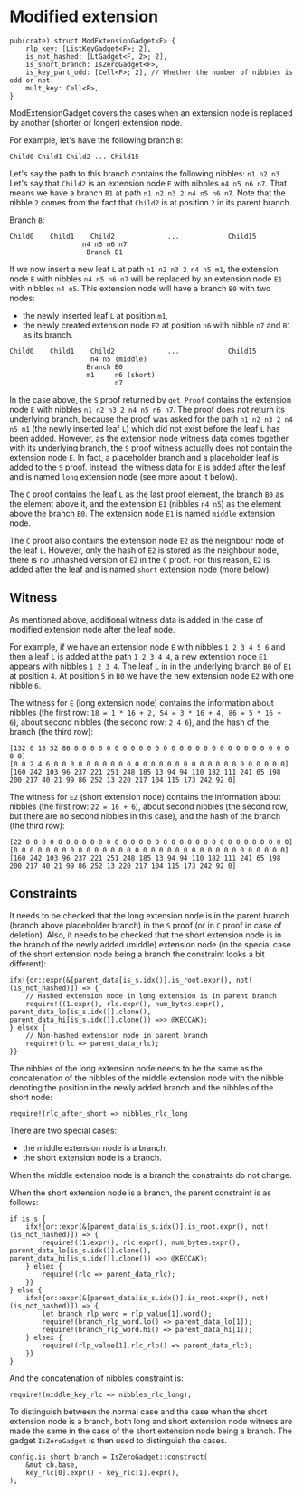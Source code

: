 # Modified extension

```
pub(crate) struct ModExtensionGadget<F> {
    rlp_key: [ListKeyGadget<F>; 2],
    is_not_hashed: [LtGadget<F, 2>; 2],
    is_short_branch: IsZeroGadget<F>,
    is_key_part_odd: [Cell<F>; 2], // Whether the number of nibbles is odd or not.
    mult_key: Cell<F>,
}
```

ModExtensionGadget covers the cases when an extension node is replaced by another (shorter or longer) extension node.

For example, let's have the following branch `B`:
```
Child0 Child1 Child2 ... Child15
```

Let's say the path to this branch contains the following nibbles: `n1 n2 n3`.
Let's say that `Child2` is an extension node `E` with nibbles `n4 n5 n6 n7`.
That means we have a branch `B1` at path `n1 n2 n3 2 n4 n5 n6 n7`.
Note that the nibble `2` comes from the fact that `Child2` is
at position `2` in its parent branch.

Branch `B`:
```
Child0    Child1    Child2             ...            Child15
                  n4 n5 n6 n7
                   Branch B1
```

If we now insert a new leaf `L` at path `n1 n2 n3 2 n4 n5 m1`, the extension
node `E` with nibbles `n4 n5 n6 n7` will be replaced by an extension
node `E1` with nibbles `n4 n5`. This extension node will have a branch
`B0` with two nodes:
 * the newly inserted leaf `L` at position `m1`,
 * the newly created extension node `E2` at position `n6` with nibble `n7` and `B1` as its branch.
```
Child0    Child1    Child2             ...            Child15
                    n4 n5 (middle)
                   Branch B0 
                   m1     n6 (short)
                          n7
```

In the case above, the `S` proof returned by `get_Proof` contains the extension node `E` with nibbles `n1 n2 n3 2 n4 n5 n6 n7`.
The proof does not return its underlying branch, because the proof was asked for the path `n1 n2 n3 2 n4 n5 m1` (the newly inserted leaf `L`) which
did not exist before the leaf `L` has been added.
However, as the extension node witness data comes together with its underlying branch, the `S` proof witness actually does not contain the extension node `E`.
In fact, a placeholder branch and a placeholder leaf is added to
the `S` proof.
Instead, the witness data for `E` is added after the leaf and is named `long` extension node (see more about it below).

The `C` proof contains the leaf `L` as the last proof element, the branch `B0` as the element above it, and the extension `E1` (nibbles `n4 n5`) as the element above the branch `B0`. The extension node `E1` is named `middle` extension node.

The `C` proof also contains the extension node `E2` as the neighbour node of the leaf `L`.
However, only the hash of `E2` is stored as the neighbour node, there is no unhashed version of `E2` in the `C` proof.
For this reason, `E2` is added after the leaf and is named `short` extension node (more below).

## Witness

As mentioned above, additional witness data is added in the case of modified extension node after the leaf node.

For example, if we have an extension node `E` with nibbles `1 2 3 4 5 6` and
then a leaf `L` is added at the path `1 2 3 4 4`, a new extension node `E1` appears with nibbles `1 2 3 4`. The leaf `L` in in the underlying branch `B0` of `E1` at position `4`. At position `5` in `B0` we have the new extension node `E2` with one nibble `6`.

The witness for `E` (long extension node) contains the information about nibbles (the first row: `18 = 1 * 16 + 2, 54 = 3 * 16 + 4, 86 = 5 * 16 + 6`), about second nibbles (the second row: `2 4 6`), and the hash of the branch (the third row): 

```
[132 0 18 52 86 0 0 0 0 0 0 0 0 0 0 0 0 0 0 0 0 0 0 0 0 0 0 0 0 0 0 0 0 0]
[0 0 2 4 6 0 0 0 0 0 0 0 0 0 0 0 0 0 0 0 0 0 0 0 0 0 0 0 0 0 0 0 0 0]
[160 242 103 96 237 221 251 248 185 13 94 94 110 182 111 241 65 198 200 217 40 21 99 86 252 13 220 217 104 115 173 242 92 0]
```

The witness for `E2` (short extension node) contains the information about nibbles (the first row: `22 = 16 + 6`), about second nibbles (the second row, but there are no second nibbles in this case), and the hash of the branch (the third row): 

```
[22 0 0 0 0 0 0 0 0 0 0 0 0 0 0 0 0 0 0 0 0 0 0 0 0 0 0 0 0 0 0 0 0 0]
[0 0 0 0 0 0 0 0 0 0 0 0 0 0 0 0 0 0 0 0 0 0 0 0 0 0 0 0 0 0 0 0 0 0]
[160 242 103 96 237 221 251 248 185 13 94 94 110 182 111 241 65 198 200 217 40 21 99 86 252 13 220 217 104 115 173 242 92 0]
```

## Constraints

It needs to be checked that the long extension node is in the parent branch (branch above placeholder branch)
in the `S` proof (or in `C` proof in case of deletion).
Also, it needs to be checked that the short extension node is in the branch of the newly
added (middle) extension node (in the special case of the short extension node being a branch the constraint looks a bit different):

```
ifx!{or::expr(&[parent_data[is_s.idx()].is_root.expr(), not!(is_not_hashed)]) => {
    // Hashed extension node in long extension is in parent branch
    require!((1.expr(), rlc.expr(), num_bytes.expr(), parent_data_lo[is_s.idx()].clone(), parent_data_hi[is_s.idx()].clone()) =>> @KECCAK);
} elsex {
    // Non-hashed extension node in parent branch
    require!(rlc => parent_data_rlc);
}} 
```

The nibbles of the long extension node needs to be the same as the concatenation of the nibbles of the middle extension node with the nibble denoting the position in the newly added branch and the nibbles of the short node:
```
require!(rlc_after_short => nibbles_rlc_long
```

There are two special cases:
 * the middle extension node is a branch,
 * the short extension node is a branch.

When the middle extension node is a branch the constraints do not change.

When the short extension node is a branch, the parent constraint is as follows:
```
if is_s {
    ifx!{or::expr(&[parent_data[is_s.idx()].is_root.expr(), not!(is_not_hashed)]) => {
        require!((1.expr(), rlc.expr(), num_bytes.expr(), parent_data_lo[is_s.idx()].clone(), parent_data_hi[is_s.idx()].clone()) =>> @KECCAK);
    } elsex {
        require!(rlc => parent_data_rlc);
    }}
} else {
    ifx!{or::expr(&[parent_data[is_s.idx()].is_root.expr(), not!(is_not_hashed)]) => {
        let branch_rlp_word = rlp_value[1].word();
        require!(branch_rlp_word.lo() => parent_data_lo[1]);
        require!(branch_rlp_word.hi() => parent_data_hi[1]);
    } elsex {
        require!(rlp_value[1].rlc_rlp() => parent_data_rlc);
    }}
}
```

And the concatenation of nibbles constraint is:
```
require!(middle_key_rlc => nibbles_rlc_long);
```

To distinguish between the normal case and the case when the short extension node is a branch, both long and short extension node witness 
are made the same in the case of the short extension node being a branch.
The gadget `IsZeroGadget` is then used to distinguish the cases.
```
config.is_short_branch = IsZeroGadget::construct(
    &mut cb.base,
    key_rlc[0].expr() - key_rlc[1].expr(),
);
```

